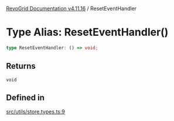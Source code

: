 [RevoGrid Documentation v4.11.16](README.md) / ResetEventHandler

# Type Alias: ResetEventHandler()

```ts
type ResetEventHandler: () => void;
```

## Returns

`void`

## Defined in

[src/utils/store.types.ts:9](https://github.com/revolist/revogrid/blob/763c92aaba8e74029a3eccde1c674251aae1a42c/src/utils/store.types.ts#L9)

